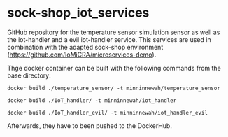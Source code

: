 # sock-shop_iot_services

GitHub repository for the temperature sensor simulation sensor as well as the iot-handler and a evil iot-handler service. This services are used in combination with the adapted sock-shop environment (https://github.com/IoMiCRA/microservices-demo).

Thge docker container can be built with the following commands from the base directory:
```
docker build ./temperature_sensor/ -t minninnewah/temperature_sensor
```
```
docker build ./IoT_handler/ -t minninnewah/iot_handler
```
```
docker build ./IoT_handler_evil/ -t minninnewah/iot_handler_evil
```

Afterwards, they have to been pushed to the DockerHub.
